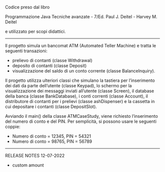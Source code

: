 Codice preso dal libro

Programmazione Java
Tecniche avanzate - 7/Ed.
Paul J. Deitel - Harvey M. Deitel

e utilizzato per scopi didattici.

---------------------------------------------------------------------------

Il progetto simula un bancomat ATM (Automated Teller Machine) e tratta le seguenti transazioni:

- prelievo di contanti (classe Withdrawal)
- deposito di contanti (classe Deposit)
- visualizzazione del saldo di un conto corrente (classe BalanceInquiry).

Il progetto utilizza ulteriori classi che simulano la tastiera per l’inserimento dei dati da parte dell’utente (classe Keypad), lo schermo per la visualizzazione dei messaggi inviati all’utente (classe Screen), il database della banca (classe BankDatabase), i conti correnti (classe Account), il distributore di contanti per i prelievi (classe  ashDispenser) e la cassetta in cui depositare i contanti
(classe DepositSlot).

Avviando il main() della classe ATMCaseStudy, viene richiesto l’inserimento del numero di conto e del PIN. Per semplicità, si possono usare le seguenti coppie:

- Numero di conto = 12345, PIN = 54321
- Numero di conto = 98765, PIN = 56789

---------------------------------------------------------------------------

RELEASE NOTES
12-07-2022
- custom amount